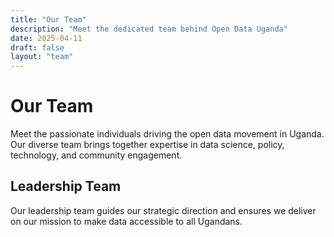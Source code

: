 ```yaml
---
title: "Our Team"
description: "Meet the dedicated team behind Open Data Uganda"
date: 2025-04-11
draft: false
layout: "team"
---
```


# Our Team

Meet the passionate individuals driving the open data movement in Uganda. Our diverse team brings together expertise in data science, policy, technology, and community engagement.

## Leadership Team

Our leadership team guides our strategic direction and ensures we deliver on our mission to make data accessible to all Ugandans.
